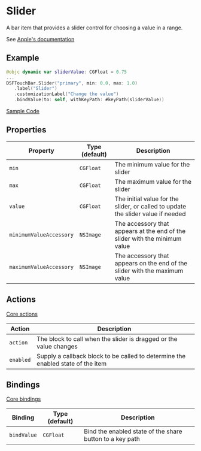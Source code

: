 # Slider

A bar item that provides a slider control for choosing a value in a range.

See [Apple's documentation](https://developer.apple.com/documentation/appkit/nsslidertouchbaritem)

## Example

```swift
@objc dynamic var sliderValue: CGFloat = 0.75
...
DSFTouchBar.Slider("primary", min: 0.0, max: 1.0)
   .label("Slider")
   .customizationLabel("Change the value")
   .bindValue(to: self, withKeyPath: #keyPath(sliderValue))
```

[Sample Code](../Demos/DSFTouchBar%20Demo/DSFTouchBar%20Demo/views/demo/SliderViewController.swift)

## Properties
	
| Property   | Type (default)     |  Description |
|----------|-------------|------|
| `min`  | `CGFloat`  | The minimum value for the slider |
| `max`  | `CGFloat`  | The maximum value for the slider |
| `value`  | `CGFloat`  | The initial value for the slider, or called to update the slider value if needed |
| `minimumValueAccessory` | `NSImage` | The accessory that appears at the end of the slider with the minimum value |
| `maximumValueAccessory` | `NSImage` | The accessory that appears on the end of the slider with the maximum value |

## Actions

[Core actions](core.md)

| Action    | Description |
|-----------|---------------------|
| `action`  | The block to call when the slider is dragged or the value changes |
| `enabled` | Supply a callback block to be called to determine the enabled state of the item |

## Bindings

[Core bindings](core.md)

| Binding   | Type (default)     |  Description |
|----------|-------------|------|
| `bindValue` | `CGFloat` | Bind the enabled state of the share button to a key path

